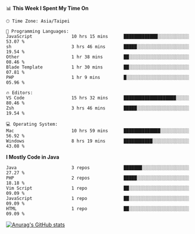 <!--
<table>
  <tr>
    <td>
      <img src="./devcard.svg" alt="A dev card" width="400" hight="100%">
    </td>
    <td>
      <p>### Hi there 👋</p>
      <p>**treevel/treevel** is a ✨ _special_ ✨ repository because its `README.md` (this file) appears on your GitHub profile.</p>
      <p>Here are some ideas to get you started:</p>
      <p>- 🔭 I’m currently working on ...</p>
      <p>- 🌱 I’m currently learning ...</p>
      <p>- 👯 I’m looking to collaborate on ...</p>
      <p>- 🤔 I’m looking for help with ...</p>
      <p>- 💬 Ask me about ...</p>
      <p>- 📫 How to reach me: ...</p>
      <p>- 😄 Pronouns: ...</p>
      <p>- ⚡ Fun fact: ...</p>
    </td>
  </tr>
</table>
-->

<!--START_SECTION:waka-->
📊 **This Week I Spent My Time On** 

```text
🕑︎ Time Zone: Asia/Taipei

💬 Programming Languages: 
JavaScript               10 hrs 15 mins      █████████████░░░░░░░░░░░░   53.07 % 
sh                       3 hrs 46 mins       █████░░░░░░░░░░░░░░░░░░░░   19.54 % 
Other                    1 hr 38 mins        ██░░░░░░░░░░░░░░░░░░░░░░░   08.46 % 
Blade Template           1 hr 30 mins        ██░░░░░░░░░░░░░░░░░░░░░░░   07.81 % 
PHP                      1 hr 9 mins         █░░░░░░░░░░░░░░░░░░░░░░░░   05.96 % 

🔥 Editors: 
VS Code                  15 hrs 32 mins      ████████████████████░░░░░   80.46 % 
Zsh                      3 hrs 46 mins       █████░░░░░░░░░░░░░░░░░░░░   19.54 % 

💻 Operating System: 
Mac                      10 hrs 59 mins      ██████████████░░░░░░░░░░░   56.92 % 
Windows                  8 hrs 19 mins       ███████████░░░░░░░░░░░░░░   43.08 % 
```

**I Mostly Code in Java** 

```text
Java                     3 repos             ███████░░░░░░░░░░░░░░░░░░   27.27 % 
PHP                      2 repos             █████░░░░░░░░░░░░░░░░░░░░   18.18 % 
Vim Script               1 repo              ██░░░░░░░░░░░░░░░░░░░░░░░   09.09 % 
JavaScript               1 repo              ██░░░░░░░░░░░░░░░░░░░░░░░   09.09 % 
HTML                     1 repo              ██░░░░░░░░░░░░░░░░░░░░░░░   09.09 % 
```




<!--END_SECTION:waka-->

<!-- GitHub Stats Card-->
[![Anurag's GitHub stats](https://github-readme-stats.vercel.app/api?username=treevel&show_icons=true&theme=monokai&count_private=true)](https://github.com/anuraghazra/github-readme-stats)
